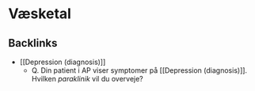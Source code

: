 # Væsketal



## Backlinks
* [[Depression (diagnosis)]]
	* Q. Din patient i AP viser symptomer på [[Depression (diagnosis)]]. Hvilken *paraklinik* vil du overveje?

<!-- #anki/tag/med/gp #anki/deck/Medicine -->

<!-- {BearID:8BB9E4F3-7D31-4D90-8FF7-80F4703C7A54-28266-00003218FDB458D0} -->
